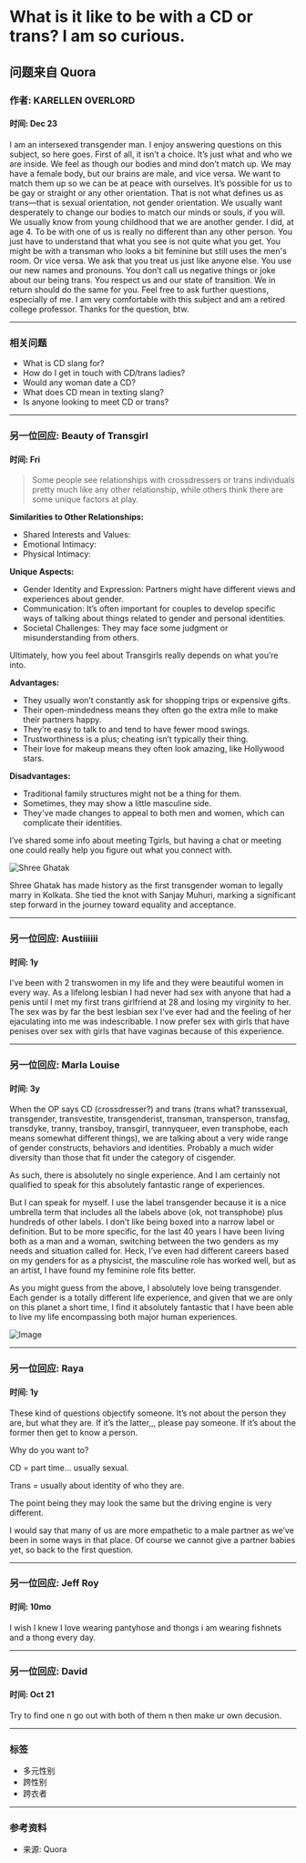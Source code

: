 # What is it like to be with a CD or trans? I am so curious.

## 问题来自 Quora  
### 作者: KARELLEN OVERLORD  
#### 时间: Dec 23  

I am an intersexed transgender man. I enjoy answering questions on this subject, so here goes. First of all, it isn’t a choice. It’s just what and who we are inside. We feel as though our bodies and mind don’t match up. We may have a female body, but our brains are male, and vice versa. We want to match them up so we can be at peace with ourselves. It’s possible for us to be gay or straight or any other orientation. That is not what defines us as trans—that is sexual orientation, not gender orientation. We usually want desperately to change our bodies to match our minds or souls, if you will. We usually know from young childhood that we are another gender. I did, at age 4. To be with one of us is really no different than any other person. You just have to understand that what you see is not quite what you get. You might be with a transman who looks a bit feminine but still uses the men's room. Or vice versa. We ask that you treat us just like anyone else. You use our new names and pronouns. You don’t call us negative things or joke about our being trans. You respect us and our state of transition. We in return should do the same for you. Feel free to ask further questions, especially of me. I am very comfortable with this subject and am a retired college professor. Thanks for the question, btw.

---

### 相关问题
- What is CD slang for?
- How do I get in touch with CD/trans ladies?
- Would any woman date a CD?
- What does CD mean in texting slang?
- Is anyone looking to meet CD or trans?

---

### 另一位回应: Beauty of Transgirl  
#### 时间: Fri  

> Some people see relationships with crossdressers or trans individuals pretty much like any other relationship, while others think there are some unique factors at play.

**Similarities to Other Relationships:**
- Shared Interests and Values:
- Emotional Intimacy:
- Physical Intimacy:

**Unique Aspects:**
- Gender Identity and Expression: Partners might have different views and experiences about gender.
- Communication: It’s often important for couples to develop specific ways of talking about things related to gender and personal identities.
- Societal Challenges: They may face some judgment or misunderstanding from others.

Ultimately, how you feel about Transgirls really depends on what you’re into.

**Advantages:**
- They usually won’t constantly ask for shopping trips or expensive gifts.
- Their open-mindedness means they often go the extra mile to make their partners happy.
- They’re easy to talk to and tend to have fewer mood swings.
- Trustworthiness is a plus; cheating isn’t typically their thing.
- Their love for makeup means they often look amazing, like Hollywood stars.

**Disadvantages:**
- Traditional family structures might not be a thing for them.
- Sometimes, they may show a little masculine side.
- They've made changes to appeal to both men and women, which can complicate their identities.

I’ve shared some info about meeting Tgirls, but having a chat or meeting one could really help you figure out what you connect with.

![Shree Ghatak](https://qph.cf2.quoracdn.net/main-qimg-2eaf322767939784526e23b540c0a0ff)

Shree Ghatak has made history as the first transgender woman to legally marry in Kolkata. She tied the knot with Sanjay Muhuri, marking a significant step forward in the journey toward equality and acceptance.

---

### 另一位回应: Austiiiiii  
#### 时间: 1y  

I've been with 2 transwomen in my life and they were beautiful women in every way. As a lifelong lesbian I had never had sex with anyone that had a penis until I met my first trans girlfriend at 28 and losing my virginity to her. The sex was by far the best lesbian sex I've ever had and the feeling of her ejaculating into me was indescribable. I now prefer sex with girls that have penises over sex with girls that have vaginas because of this experience.

---

### 另一位回应: Marla Louise
#### 时间: 3y  

When the OP says CD (crossdresser?) and trans (trans what? transsexual, transgender, transvestite, transgenderist, transman, transperson, transfag, transdyke, tranny, transboy, transgirl, trannyqueer, even transphobe, each means somewhat different things), we are talking about a very wide range of gender constructs, behaviors and identities. Probably a much wider diversity than those that fit under the category of cisgender.

As such, there is absolutely no single experience. And I am certainly not qualified to speak for this absolutely fantastic range of experiences.

But I can speak for myself. I use the label transgender because it is a nice umbrella term that includes all the labels above (ok, not transphobe) plus hundreds of other labels. I don’t like being boxed into a narrow label or definition. But to be more specific, for the last 40 years I have been living both as a man and a woman, switching between the two genders as my needs and situation called for. Heck, I’ve even had different careers based on my genders for as a physicist, the masculine role has worked well, but as an artist, I have found my feminine role fits better.

As you might guess from the above, I absolutely love being transgender. Each gender is a totally different life experience, and given that we are only on this planet a short time, I find it absolutely fantastic that I have been able to live my life encompassing both major human experiences.

![Image](https://qph.cf2.quoracdn.net/main-qimg-c3c91b6b2ba7c704fa863a6502a91639-lq)

---

### 另一位回应: Raya  
#### 时间: 1y  

These kind of questions objectify someone. It’s not about the person they are, but what they are. If it’s the latter,,, please pay someone. If it’s about the former then get to know a person.

Why do you want to?

CD = part time… usually sexual.

Trans = usually about identity of who they are.

The point being they may look the same but the driving engine is very different.

I would say that many of us are more empathetic to a male partner as we’ve been in some ways in that place. Of course we cannot give a partner babies yet, so back to the first question.

---

### 另一位回应: Jeff Roy  
#### 时间: 10mo  

I wish I knew I love wearing pantyhose and thongs i am wearing fishnets and a thong every day. 

---

### 另一位回应: David  
#### 时间: Oct 21  

Try to find one n go out with both of them n then make ur own decusion. 

---

### 标签
- 多元性别
- 跨性别
- 跨衣者

--- 

### 参考资料
- 来源: Quora